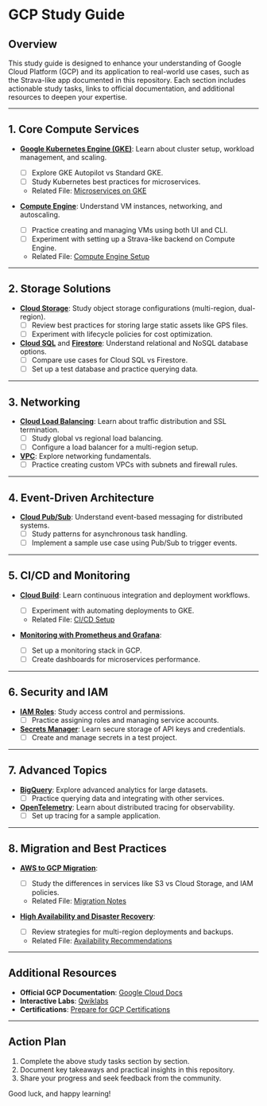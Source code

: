 # GCP Study Guide

## Overview
This study guide is designed to enhance your understanding of Google Cloud Platform (GCP) and its application to real-world use cases, such as the Strava-like app documented in this repository. Each section includes actionable study tasks, links to official documentation, and additional resources to deepen your expertise.

---

## 1. Core Compute Services
- **[Google Kubernetes Engine (GKE)](https://cloud.google.com/kubernetes-engine/docs)**: Learn about cluster setup, workload management, and scaling.
  - [ ] Explore GKE Autopilot vs Standard GKE.
  - [ ] Study Kubernetes best practices for microservices.
  - Related File: [Microservices on GKE]([./GCP/basics/stravalike_app/k8.md](https://github.com/Ckhanoyan/Cloud_Things/blob/main/GCP/basics/stravalike_app/k8.md))

- **[Compute Engine](https://cloud.google.com/compute/docs)**: Understand VM instances, networking, and autoscaling.
  - [ ] Practice creating and managing VMs using both UI and CLI.
  - [ ] Experiment with setting up a Strava-like backend on Compute Engine.
  - Related File: [Compute Engine Setup](./GCP/basics/stravalike_app/compute_engine.md)

---

## 2. Storage Solutions
- **[Cloud Storage](https://cloud.google.com/storage/docs)**: Study object storage configurations (multi-region, dual-region).
  - [ ] Review best practices for storing large static assets like GPS files.
  - [ ] Experiment with lifecycle policies for cost optimization.

- **[Cloud SQL](https://cloud.google.com/sql/docs)** and **[Firestore](https://cloud.google.com/firestore/docs)**: Understand relational and NoSQL database options.
  - [ ] Compare use cases for Cloud SQL vs Firestore.
  - [ ] Set up a test database and practice querying data.

---

## 3. Networking
- **[Cloud Load Balancing](https://cloud.google.com/load-balancing/docs)**: Learn about traffic distribution and SSL termination.
  - [ ] Study global vs regional load balancing.
  - [ ] Configure a load balancer for a multi-region setup.

- **[VPC](https://cloud.google.com/vpc/docs)**: Explore networking fundamentals.
  - [ ] Practice creating custom VPCs with subnets and firewall rules.

---

## 4. Event-Driven Architecture
- **[Cloud Pub/Sub](https://cloud.google.com/pubsub/docs)**: Understand event-based messaging for distributed systems.
  - [ ] Study patterns for asynchronous task handling.
  - [ ] Implement a sample use case using Pub/Sub to trigger events.

---

## 5. CI/CD and Monitoring
- **[Cloud Build](https://cloud.google.com/build/docs)**: Learn continuous integration and deployment workflows.
  - [ ] Experiment with automating deployments to GKE.
  - Related File: [CI/CD Setup](./GCP/basics/stravalike_app/k8.md#L53-L70)

- **[Monitoring with Prometheus and Grafana](https://prometheus.io/docs/introduction/overview/)**:
  - [ ] Set up a monitoring stack in GCP.
  - [ ] Create dashboards for microservices performance.

---

## 6. Security and IAM
- **[IAM Roles](https://cloud.google.com/iam/docs)**: Study access control and permissions.
  - [ ] Practice assigning roles and managing service accounts.

- **[Secrets Manager](https://cloud.google.com/secret-manager/docs)**: Learn secure storage of API keys and credentials.
  - [ ] Create and manage secrets in a test project.

---

## 7. Advanced Topics
- **[BigQuery](https://cloud.google.com/bigquery/docs)**: Explore advanced analytics for large datasets.
  - [ ] Practice querying data and integrating with other services.

- **[OpenTelemetry](https://opentelemetry.io/)**: Learn about distributed tracing for observability.
  - [ ] Set up tracing for a sample application.

---

## 8. Migration and Best Practices
- **[AWS to GCP Migration](https://cloud.google.com/architecture/migrating-aws-to-gcp)**:
  - [ ] Study the differences in services like S3 vs Cloud Storage, and IAM policies.
  - Related File: [Migration Notes](./GCP/basics/stravalike_app/usecase.md)

- **[High Availability and Disaster Recovery](https://cloud.google.com/architecture)**:
  - [ ] Review strategies for multi-region deployments and backups.
  - Related File: [Availability Recommendations](./GCP/basics/stravalike_app/availability.md)

---

## Additional Resources
- **Official GCP Documentation**: [Google Cloud Docs](https://cloud.google.com/docs)
- **Interactive Labs**: [Qwiklabs](https://www.qwiklabs.com/)
- **Certifications**: [Prepare for GCP Certifications](https://cloud.google.com/certification)

---

## Action Plan
1. Complete the above study tasks section by section.
2. Document key takeaways and practical insights in this repository.
3. Share your progress and seek feedback from the community.

Good luck, and happy learning!
